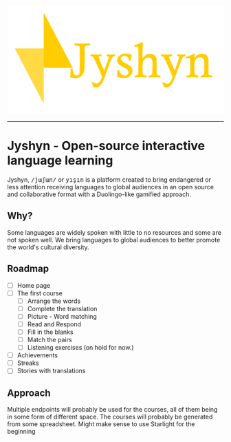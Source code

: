 ![Jyshyn](https://raw.githubusercontent.com/onrirr/Jyshyn/main/public/banner.png)

---

# Jyshyn - Open-source interactive language learning

Jyshyn, <kbd> /jɯʃɯn/</kbd> or <kbd>yışın</kbd> is a platform created to bring endangered or less attention receiving languages to global audiences in an open source and collaborative format with a Duolingo-like gamified approach.

## Why?

Some languages are widely spoken with little to no resources and some are not spoken well. We bring languages to global audiences to better promote the world's cultural diversity.

## Roadmap

- [ ] Home page
- [ ] The first course
  - [ ] Arrange the words
  - [ ] Complete the translation
  - [ ] Picture - Word matching
  - [ ] Read and Respond
  - [ ] Fill in the blanks
  - [ ] Match the pairs
  - [ ] Listening exercises (on hold for now.)
-  [ ] Achievements
-  [ ] Streaks
-  [ ] Stories with translations

## Approach

Multiple endpoints will probably be used for the courses, all of them being in some form of different space. The courses will probably be generated from some spreadsheet. Might make sense to use Starlight for the beginning

